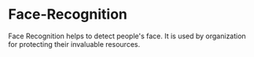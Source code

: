 # Face-Recognition
Face Recognition helps to detect people's face. It is used by organization for protecting their invaluable resources. 
